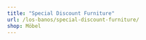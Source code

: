 ```yaml
---
title: "Special Discount Furniture"
url: /los-banos/special-discount-furniture/
shop: Möbel
---
```

